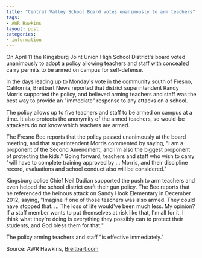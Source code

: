 ```yaml
---
title: "Central Valley School Board votes unanimously to arm teachers"
tags:
- AWR Hawkins
layout: post
categories:
- information
---
```


On April 11 the Kingsburg Joint Union High School District's board voted unanimously to adopt a policy allowing teachers and staff with concealed carry permits to be armed on campus for self-defense.

In the days leading up to Monday's vote in the community south of Fresno, California, Breitbart News reported that district superintendent Randy Morris supported the policy, and believed arming teachers and staff was the best way to provide an "immediate" response to any attacks on a school.

The policy allows up to five teachers and staff to be armed on campus at a time. It also protects the anonymity of the armed teachers, so would-be attackers do not know which teachers are armed.

The Fresno Bee reports that the policy passed unanimously at the board meeting, and that superintendent Morris commented by saying, "I am a proponent of the Second Amendment, and I'm also the biggest proponent of protecting the kids." Going forward, teachers and staff who wish to carry "will have to complete training approved by ... Morris, and their discipline record, evaluations and school conduct also will be considered."

Kingsburg police Chief Neil Dadian supported the push to arm teachers and even helped the school district craft their gun policy. The Bee reports that he referenced the heinous attack on Sandy Hook Elementary in December 2012, saying, "Imagine if one of those teachers was also armed. They could have stopped that. ... The loss of life would've been much less. My opinion? If a staff member wants to put themselves at risk like that, I'm all for it. I think what they're doing is everything they possibly can to protect their students, and God bless them for that."

The policy arming teachers and staff "is effective immediately."

Source: AWR Hawkins, [Breitbart.com](https://www.breitbart.com/2nd-amendment/2016/04/12/confirmed-central-valley-school-district-will-arm-teachers/)
